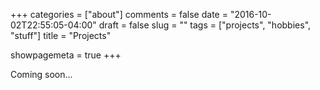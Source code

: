 +++
categories = ["about"]
comments = false
date = "2016-10-02T22:55:05-04:00"
draft = false
slug = ""
tags = ["projects", "hobbies", "stuff"]
title = "Projects"

showpagemeta = true
+++

<!-- (Alpha)[__Meltdown__](https://github.com/meltdown-rs/meltdown) - A multithreaded block based download manager being written in Rust.

[__Rio__](https://github.com/creativcoder/rio) - A simple twitter client based on react-redux framework.

(Alpha)[__Silica__](https://github.com/creativcoder/silica) - A static site generator written in Rust.

(Alpha)[__CodinCloud__](https://github.com/creativcoder/codincloud) - A compiler as a service prototype web app. [__Demo__](https://flaskcompiler.herokuapp.com) -->

Coming soon...
